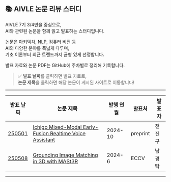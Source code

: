 ## 📚 AIVLE 논문 리뷰 스터디

AIVLE 7기 3/4반을 중심으로,  
AI와 관련된 논문을 함께 읽고 발표하는 스터디입니다.

논문은 아키텍처, NLP, 컴퓨터 비전 등  
AI의 다양한 분야를 폭넓게 다루며,  
기초 이론부터 최근 트렌드까지 균형 있게 선정합니다.

발표 자료와 논문 PDF는 GitHub에 주차별로 정리해 기록합니다.

> ✅ **발표 날짜**를 클릭하면 발표 자료로,  
> **논문 제목**을 클릭하면 해당 논문이 게시된 사이트로 이동합니다!

---

| 발표 날짜 | 논문 제목 | 발행 연월 | 발표처 | 발표자 |
|-----------|------------|-----------|--------|--------|
| [250501](./presentations/250501/20250501_Ichigo%20Mixed-Modal%20Early-Fusion%20Realtime%20Voice%20Assistant_전진구.pdf) | [Ichigo Mixed-Modal Early-Fusion Realtime Voice Assistant](https://paperswithcode.com/paper/ichigo-mixed-modal-early-fusion-realtime) | 2024-10 | preprint | 전진구 |
| [250508](./presentations/250508/Novel%20View%20Synthesis.pdf) | [Grounding Image Matching in 3D with MASt3R](https://eccv.ecva.net/virtual/2024/poster/523) | 2024-6 | ECCV | 남경탁 |

---
